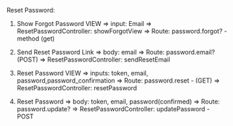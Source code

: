 
Reset Password:
1) Show Forgot Password VIEW
=> input: Email
=> ResetPasswordController: showForgotView
=> Route: password.forgot? - method (get)

2) Send Reset Password Link
=> body: email
=> Route: password.email? (POST)
=> ResetPasswordController: sendResetEmail

3) Reset Password VIEW
=> inputs: token, email, password,password_confirmation
=> Route: password.reset - (GET)
=> ResetPasswordController: resetPassword

4) Reset Password
=> body: token, email, password(confirmed)
=> Route: password.update?
=> ResetPasswordController: updatePassword - POST